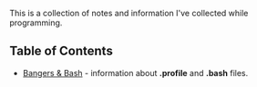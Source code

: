 This is a collection of notes and information I've collected while programming.

## Table of Contents
- [Bangers & Bash](https://github.com/willinbk/thingsToShare/blob/master/bangers_and_bash.md) - information about **.profile** and **.bash** files.
